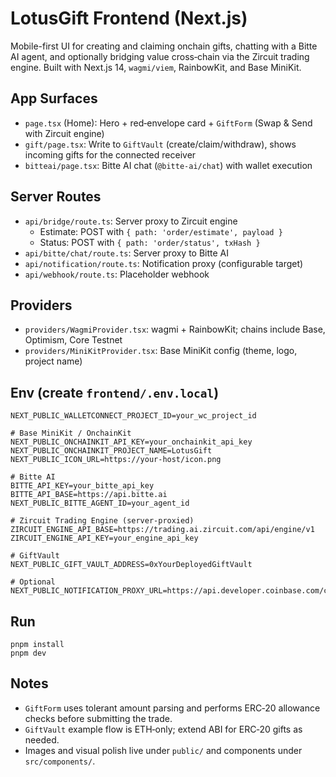# LotusGift Frontend (Next.js)

Mobile-first UI for creating and claiming onchain gifts, chatting with a Bitte AI agent, and optionally bridging value cross‑chain via the Zircuit trading engine. Built with Next.js 14, `wagmi/viem`, RainbowKit, and Base MiniKit.

## App Surfaces
- `page.tsx` (Home): Hero + red‑envelope card + `GiftForm` (Swap & Send with Zircuit engine)
- `gift/page.tsx`: Write to `GiftVault` (create/claim/withdraw), shows incoming gifts for the connected receiver
- `bitteai/page.tsx`: Bitte AI chat (`@bitte-ai/chat`) with wallet execution

## Server Routes
- `api/bridge/route.ts`: Server proxy to Zircuit engine
  - Estimate: POST with `{ path: 'order/estimate', payload }`
  - Status: POST with `{ path: 'order/status', txHash }`
- `api/bitte/chat/route.ts`: Server proxy to Bitte AI
- `api/notification/route.ts`: Notification proxy (configurable target)
- `api/webhook/route.ts`: Placeholder webhook

## Providers
- `providers/WagmiProvider.tsx`: wagmi + RainbowKit; chains include Base, Optimism, Core Testnet
- `providers/MiniKitProvider.tsx`: Base MiniKit config (theme, logo, project name)

## Env (create `frontend/.env.local`)
```
NEXT_PUBLIC_WALLETCONNECT_PROJECT_ID=your_wc_project_id

# Base MiniKit / OnchainKit
NEXT_PUBLIC_ONCHAINKIT_API_KEY=your_onchainkit_api_key
NEXT_PUBLIC_ONCHAINKIT_PROJECT_NAME=LotusGift
NEXT_PUBLIC_ICON_URL=https://your-host/icon.png

# Bitte AI
BITTE_API_KEY=your_bitte_api_key
BITTE_API_BASE=https://api.bitte.ai
NEXT_PUBLIC_BITTE_AGENT_ID=your_agent_id

# Zircuit Trading Engine (server-proxied)
ZIRCUIT_ENGINE_API_BASE=https://trading.ai.zircuit.com/api/engine/v1
ZIRCUIT_ENGINE_API_KEY=your_engine_api_key

# GiftVault
NEXT_PUBLIC_GIFT_VAULT_ADDRESS=0xYourDeployedGiftVault

# Optional
NEXT_PUBLIC_NOTIFICATION_PROXY_URL=https://api.developer.coinbase.com/cdp/notifications
```

## Run
```
pnpm install
pnpm dev
```

## Notes
- `GiftForm` uses tolerant amount parsing and performs ERC‑20 allowance checks before submitting the trade.
- `GiftVault` example flow is ETH‑only; extend ABI for ERC‑20 gifts as needed.
- Images and visual polish live under `public/` and components under `src/components/`.
